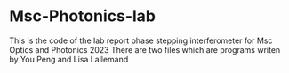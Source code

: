 # Msc-Photonics-lab
This is the code of the lab report phase stepping interferometer for Msc Optics and Photonics 2023
There are two files which are programs writen by You Peng and Lisa Lallemand
